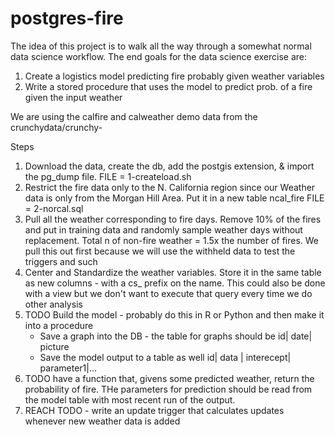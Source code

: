 # postgres-fire

The idea of this project is to walk all the way through a somewhat normal data science workflow. The end goals for the data science exercise are:

1. Create a logistics model predicting fire probably given weather variables
2. Write a stored procedure that uses the model to predict prob. of a fire given the input weather

We are using the calfire and calweather demo data from the crunchydata/crunchy-

Steps
1. Download the data, create the db, add the postgis extension, & import the pg_dump file. FILE = 1-createload.sh
2. Restrict the fire data only to the N. California region since our Weather data is only from the Morgan Hill Area. Put it in a new table ncal_fire FILE = 2-norcal.sql
3. Pull all the weather corresponding to fire days. Remove 10% of the fires and put in training data and randomly sample weather days without replacement.  Total n of non-fire weather =  1.5x the number of fires. We pull this out first because we will use the withheld data to test the triggers and such
4. Center and Standardize the weather variables. Store it in the same table as new columns - with a cs_ prefix on the name. This could also be done with a view but we don't want to execute that query every time we do other analysis
5. TODO Build the model - probably do this in R or Python and then make it into a procedure
    * Save a graph into the DB - the table for graphs should be
    id| date| picture
    * Save the model output to a table as well
    id| data | interecept| parameter1|...
6. TODO have a function that, givens some predicted weather, return the probability of fire. THe parameters for prediction should be read from the model table with most recent run of the output.
7. REACH TODO - write an update trigger that calculates updates whenever new weather data is added 
    


